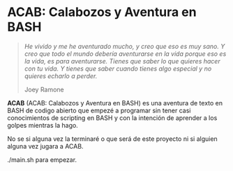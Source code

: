 # ACAB: Calabozos y Aventura en BASH

> *He vivido y me he aventurado mucho, y creo que eso es muy sano.
> Y creo que todo el mundo debería aventurarse en la vida porque
> eso es la vida, es para aventurarse.
> Tienes que saber lo que quieres hacer con tu vida.
> Y tienes que saber cuando tienes algo especial
> y no quieres echarlo a perder.*
> 
> Joey Ramone

**ACAB** (ACAB: Calabozos y Aventura en BASH) es una aventura de texto
en BASH de codigo abierto que empezé a programar sin tener casi conocimientos de
scripting en BASH y con la intención de aprender a los golpes mientras la hago.

No se si alguna vez la terminaré o que será de este proyecto ni si alguien alguna vez
jugara a ACAB.

./main.sh para empezar.

